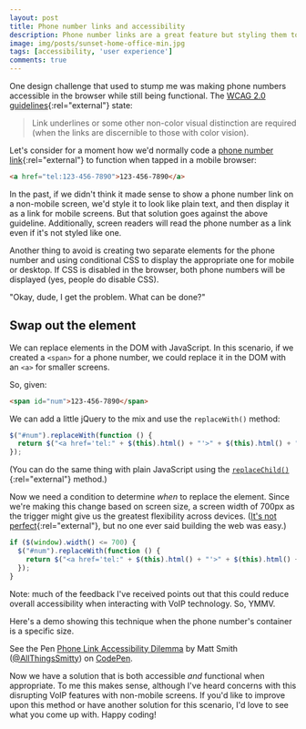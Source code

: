```yaml
---
layout: post
title: Phone number links and accessibility
description: Phone number links are a great feature but styling them to not show on larger screens can be an accessibility concern and detected by screen readers. Here's a useful tip on making the links both functional and accessible.
image: img/posts/sunset-home-office-min.jpg
tags: [accessibility, 'user experience']
comments: true
---
```



One design challenge that used to stump me was making phone numbers accessible in the browser while still being functional. The [WCAG 2.0 guidelines](https://www.w3.org/TR/WCAG20-TECHS/F73.html#F73-description){:rel="external"} state:

> Link underlines or some other non-color visual distinction are required (when the links are discernible to those with color vision).

Let's consider for a moment how we'd normally code a [phone number link](https://css-tricks.com/the-current-state-of-telephone-links/){:rel="external"} to function when tapped in a mobile browser:

```html
<a href="tel:123-456-7890">123-456-7890</a>
```

In the past, if we didn't think it made sense to show a phone number link on a non-mobile screen, we'd style it to look like plain text, and then display it as a link for mobile screens. But that solution goes against the above guideline. Additionally, screen readers will read the phone number as a link even if it's not styled like one.

Another thing to avoid is creating two separate elements for the phone number and using conditional CSS to display the appropriate one for mobile or desktop. If CSS is disabled in the browser, both phone numbers will be displayed (yes, people do disable CSS).

"Okay, dude, I get the problem. What can be done?"


## Swap out the element

We can replace elements in the DOM with JavaScript. In this scenario, if we created a `<span>` for a phone number, we could replace it in the DOM with an `<a>` for smaller screens.

So, given:

```html
<span id="num">123-456-7890</span>
```

We can add a little jQuery to the mix and use the `replaceWith()` method:

```javascript
$("#num").replaceWith(function () {
  return $("<a href='tel:" + $(this).html() + "'>" + $(this).html() + "</a>");
});
```

(You can do the same thing with plain JavaScript using the [`replaceChild()`](https://developer.mozilla.org/en-US/docs/Web/API/Node/replaceChild){:rel="external"} method.)

Now we need a condition to determine _when_ to replace the element. Since we're making this change based on screen size, a screen width of 700px as the trigger might give us the greatest flexibility across devices. ([It's not perfect](https://css-tricks.com/snippets/css/media-queries-for-standard-devices/){:rel="external"}, but no one ever said building the web was easy.)

```javascript
if ($(window).width() <= 700) {
  $("#num").replaceWith(function () {
    return $("<a href='tel:" + $(this).html() + "'>" + $(this).html() + "</a>");
  });
}
```

<p class="message">Note: much of the feedback I've received points out that this could reduce overall accessibility when interacting with VoIP technology. So, YMMV.</p>

Here's a demo showing this technique when the phone number's container is a specific size.

<div class="embed">
  <p data-height="450" data-theme-id="0" data-slug-hash="jYgRqV" data-default-tab="result" data-user="AllThingsSmitty" data-embed-version="2" data-pen-title="Phone Link Accessibility Dilemma" class="codepen">See the Pen <a href="https://codepen.io/AllThingsSmitty/pen/jYgRqV/">Phone Link Accessibility Dilemma</a> by Matt Smith (<a href="https://codepen.io/AllThingsSmitty">@AllThingsSmitty</a>) on <a href="https://codepen.io">CodePen</a>.</p>
  <script async src="https://production-assets.codepen.io/assets/embed/ei.js"></script>
</div>

Now we have a solution that is both accessible _and_ functional when appropriate. To me this makes sense, although I've heard concerns with this disrupting VoIP features with non-mobile screens. If you'd like to improve upon this method or have another solution for this scenario, I'd love to see what you come up with. Happy coding!
